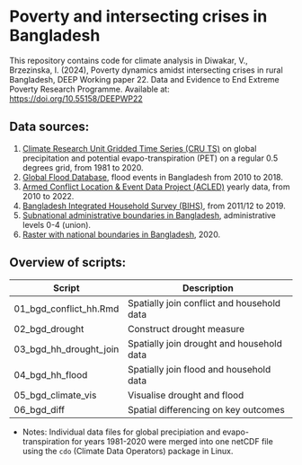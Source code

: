 # Poverty and intersecting crises in Bangladesh
This repository contains code for climate analysis in Diwakar, V., Brzezinska, I. (2024), Poverty dynamics amidst intersecting crises in rural Bangladesh, DEEP Working paper 22. Data and Evidence to End Extreme Poverty Research Programme. Available at: https://doi.org/10.55158/DEEPWP22

## Data sources:
1. [Climate Research Unit Gridded Time Series (CRU TS)](https://crudata.uea.ac.uk/cru/data/hrg/cru_ts_4.07/) on global precipitation and potential evapo-transpiration (PET) on a regular 0.5 degrees grid, from 1981 to 2020.
2. [Global Flood Database](https://global-flood-database.cloudtostreet.ai/#interactive-map), flood events in Bangladesh from 2010 to 2018.
3. [Armed Conflict Location & Event Data Project (ACLED)](https://acleddata.com/) yearly data, from 2010 to 2022.
4. [Bangladesh Integrated Household Survey (BIHS)](https://bangladesh.ifpri.info/bangladesh-integrated-household-survey/), from 2011/12 to 2019.
5. [Subnational administrative boundaries in Bangladesh](https://data.humdata.org/dataset/cod-ab-bgd), administrative levels 0-4 (union).
6. [Raster with national boundaries in Bangladesh](https://hub.worldpop.org/geodata/summary?id=24282), 2020.

## Overview of scripts:

| Script  | Description |
| ------------- | ------------- |
| 01_bgd_conflict_hh.Rmd | Spatially join conflict and household data |
| 02_bgd_drought  | Construct drought measure |
| 03_bgd_hh_drought_join  | Spatially join drought and household data |
| 04_bgd_hh_flood  | Spatially join flood and household data  |
| 05_bgd_climate_vis  | Visualise drought and flood  |
| 06_bgd_diff | Spatial differencing on key outcomes |

- Notes:
  Individual data files for global precipiation and evapo-transpiration for years 1981-2020 were merged into one netCDF file using the `cdo` (Climate Data Operators) package in Linux. 

